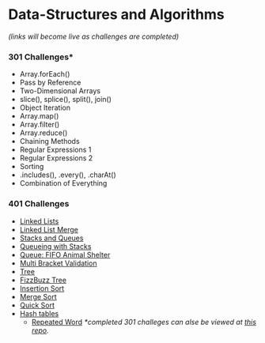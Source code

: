 # Data-Structures and Algorithms
*(links will become live as challenges are completed)*

### 301 Challenges*
* Array.forEach()
* Pass by Reference
* Two-Dimensional Arrays
* slice(), splice(), split(), join()
* Object Iteration
* Array.map()
* Array.filter()
* Array.reduce()
* Chaining Methods
* Regular Expressions 1
* Regular Expressions 2
* Sorting
* .includes(), .every(), .charAt()
* Combination of Everything

### 401 Challenges
* [Linked Lists](https://github.com/401-advanced-javascript-aimurphy/data-structures-and-algorithms/tree/master/code-challenges/401/Data-Structures/linkedList)
* [Linked List Merge](https://github.com/401-advanced-javascript-aimurphy/data-structures-and-algorithms/tree/master/code-challenges/401/Data-Structures/llMerge)
* [Stacks and Queues](https://github.com/401-advanced-javascript-aimurphy/data-structures-and-algorithms/tree/master/code-challenges/401/Data-Structures/stacksAndQueues)
* [Queueing with Stacks](https://github.com/401-advanced-javascript-aimurphy/data-structures-and-algorithms/tree/master/code-challenges/401/Data-Structures/stacksAndQueues/queueWithStacks)
* [Queue: FIFO Animal Shelter](https://github.com/401-advanced-javascript-aimurphy/data-structures-and-algorithms/tree/master/code-challenges/401/Data-Structures/fifoAnimalShelter)
* [Multi Bracket Validation](https://github.com/401-advanced-javascript-aimurphy/data-structures-and-algorithms/tree/master/code-challenges/401/Data-Structures/multiBracketValidation)
* [Tree](https://github.com/401-advanced-javascript-aimurphy/data-structures-and-algorithms/tree/master/code-challenges/401/Data-Structures/tree)
* [FizzBuzz Tree](https://github.com/401-advanced-javascript-aimurphy/data-structures-and-algorithms/tree/master/code-challenges/401/Data-Structures/fizzBuzzTree)
* [Insertion Sort](https://github.com/401-advanced-javascript-aimurphy/data-structures-and-algorithms/tree/master/code-challenges/401/Data-Structures/allSortsOfSorts/insertionSort)
* [Merge Sort](https://github.com/401-advanced-javascript-aimurphy/data-structures-and-algorithms/tree/master/code-challenges/401/Data-Structures/allSortsOfSorts/mergeSort)
* [Quick Sort](https://github.com/401-advanced-javascript-aimurphy/data-structures-and-algorithms/tree/master/code-challenges/401/Data-Structures/allSortsOfSorts/quickSort)
* [Hash tables](https://github.com/401-advanced-javascript-aimurphy/data-structures-and-algorithms/tree/master/code-challenges/401/Data-Structures/hashtable)
  * [Repeated Word](https://github.com/401-advanced-javascript-aimurphy/data-structures-and-algorithms/tree/master/code-challenges/401/Data-Structures/repeatedWord)
_*completed 301 challeges can alse be viewed at [this repo](https://github.com/aimurphyii/data-structures-and-algorithms)._ 
